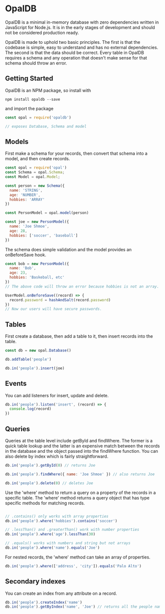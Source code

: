 OpalDB
=======
OpalDB is a minimal in-memory database with zero dependencies written in JavaScript for Node.js. It is in the early stages of development and should not be considered production ready.

OpalDB is made to uphold two basic principles. The first is that the codebase is simple, easy to understand and has no external dependencies. The second is that the data should be correct. Every table in OpalDB requires a schema and any operation that doesn't make sense for that schema should throw an error.

Getting Started
------
OpalDB is an NPM package, so install with
```shell
npm install opaldb --save
```
and import the package
```javascript
const opal = require('opaldb')

// exposes Database, Schema and model

```

Models
------
First make a schema for your records, then convert that schema into a model, and then create records.
```javascript
const opal = require('opal')
const Schema = opal.Schema;
const Model = opal.Model;

const person = new Schema({
  name: 'STRING',
  age: 'NUMBER',
  hobbies: 'ARRAY'
})

const PersonModel = opal.model(person)

const joe = new PersonModel({
  name: 'Joe Shmoe',
  age: 28,
  hobbies: ['soccer', 'baseball']
})
```
The schema does simple validation and the model provides an onBeforeSave hook.

```javascript
const bob = new PersonModel({
  name: 'Bob',
  age: 23,
  hobbies: 'Baskeball, etc'
})
// The above code will throw an error because hobbies is not an array.

UserModel.onBeforeSave((record) => {
  record.password = hashAndSalt(record.password)
})
// Now our users will have secure passwords.
```

Tables
------

First create a database, then add a table to it, then insert records into the table.

```javascript
const db = new opal.Database()

db.addTable('people')

db.in('people').insert(joe)
```

Events
------

You can add listeners for insert, update and delete.

```javascript
db.in('people').listen('insert', (record) => {
  console.log(record)
})
```

Queries
-------

Queries at the table level include getById and findWhere. The former is a quick table lookup
and the latter is an expensive match between the records in the database and the object passed into
the findWhere function. You can also delete by index which is fairly straightforward.

```javascript
db.in('people').getById(0) // returns Joe

db.in('people').findWhere({ name: 'Joe Shmoe' }) // also returns Joe

db.in('people').delete(0) // deletes Joe
```
Use the 'where' method to return a query on a property of the records in a specific table.
The 'where' method returns a query object that has type specific methods for matching records.
```javascript

// .contains() only works with array properties
db.in('people').where('hobbies').contains('soccer')

// .lessThan() and .greaterThan() work with number properties
db.in('people').where('age').lessThan(30)

// .equals() works with numbers and string but not arrays
db.in('people').where('name').equals('Joe')

```
For nested records, the 'where' method can take an array of properties.

```javascript
db.in('people').where(['address', 'city']).equals('Palo Alto')
```

Secondary indexes
-----------------

You can create an index from any attribute on a record.

```javascript
db.in('people').createIndex('name')
db.in('people').getByIndex('name', 'Joe') // returns all the people named Joe
```
